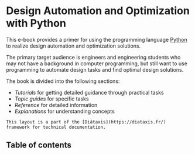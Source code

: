 # Design Automation and Optimization with Python

This e-book provides a primer for using the programming language [Python](https://www.python.org/) to realize design automation and optimization solutions.

The primary target audience is engineers and engineering students who may not have a background in computer programming, but still want to use programming to automate design tasks and find optimal design solutions.

The book is divided into the following sections:

* *Tutorials* for getting detailed guidance through practical tasks
* *Topic guides* for specific tasks
* *Reference* for detailed information
* *Explanations* for understanding concepts

```{seealso}
This layout is a part of the [Diátaxis](https://diataxis.fr/) framework for technical documentation.
```

## Table of contents
```{tableofcontents}
```
